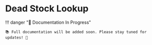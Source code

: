 # Dead Stock Lookup

!!! danger "🚧 Documentation In Progress"

    📚 Full documentation will be added soon. Please stay tuned for updates! 🔔
